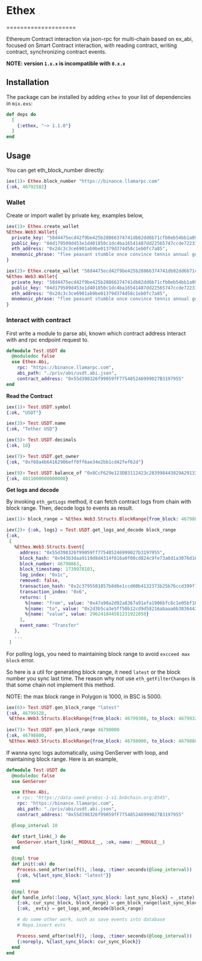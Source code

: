 # Ethex
====================

Ethereum Contract interaction via json-rpc for multi-chain based on ex_abi, focused on Smart Contract interaction, with reading contract, writing contract, synchronizing contract events.

**NOTE: version `1.x.x` is incompatible with `0.x.x`**

## Installation

The package can be installed by adding `ethex` to your list of dependencies in `mix.exs`:

```elixir
def deps do
  [
    {:ethex, "~> 1.1.0"}
  ]
end
```

## Usage

You can get eth_block_number directly:

```elixir
iex(1)> Ethex.block_number "https://binance.llamarpc.com"
{:ok, 46792582}
```

### Wallet

Create or import wallet by private key, examples below,

```elixir
iex(1)> Ethex.create_wallet
%Ethex.Web3.Wallet{
  private_key: "58d4475ecd42f9be425b28866374741db82dd6b71cfb0eb54bb1a09ff85ca87b",
  public_key: "04d179509d453e1d401850c1dc4ba16541487dd22565747ccde722312802e05c3b4f39375891a711f05aa93f56da130eed164efa10620a9a45390b66046862653b",
  eth_address: "0x2dc3c3ce6901ab9be01379d374d58c1eb0fc7a85",
  mnemonic_phrase: "flee peasant stumble once convince tennis annual govern major brick brown derive lizard twice symbol panda attitude prevent unaware donkey zebra comic peanut lazy"
}

iex(2)> Ethex.create_wallet "58d4475ecd42f9be425b28866374741db82dd6b71cfb0eb54bb1a09ff85ca87b"
%Ethex.Web3.Wallet{
  private_key: "58d4475ecd42f9be425b28866374741db82dd6b71cfb0eb54bb1a09ff85ca87b",
  public_key: "04d179509d453e1d401850c1dc4ba16541487dd22565747ccde722312802e05c3b4f39375891a711f05aa93f56da130eed164efa10620a9a45390b66046862653b",
  eth_address: "0x2dc3c3ce6901ab9be01379d374d58c1eb0fc7a85",
  mnemonic_phrase: "flee peasant stumble once convince tennis annual govern major brick brown derive lizard twice symbol panda attitude prevent unaware donkey zebra comic peanut lazy"
}
```

### Interact with contract

First write a module to parse abi, known which contract address interact with and rpc endpoint request to.

```elixir
defmodule Test.USDT do
  @moduledoc false
  use Ethex.Abi,
    rpc: "https://binance.llamarpc.com",
    abi_path: "./priv/abi/usdt.abi.json",
    contract_address: "0x55d398326f99059fF775485246999027B3197955"
end
```

**Read the Contract**

```elixir
iex(1)> Test.USDT.symbol
{:ok, "USDT"}

iex(3)> Test.USDT.name
{:ok, "Tether USD"}

iex(5)> Test.USDT.decimals
{:ok, 18}

iex(7)> Test.USDT.get_owner
{:ok, "0xf68a4b64162906eff0ff6ae34e2bb1cd42fef62d"}

iex(9)> Test.USDT.balance_of "0x8CcF629e123D83112423c283998443829A291334"
{:ok, 4011000000000000}
```

**Get logs and decode**

By invoking `eth_getLogs` method, it can fetch contract logs from chain with block range.
Then, decode logs to events as result.

```elixir
iex(1)> block_range = %Ethex.Web3.Structs.BlockRange{from_block: 46798863, to_block: 46798863}

iex(2)> {:ok, logs} = Test.USDT.get_logs_and_decode block_range
{:ok,
 [
   %Ethex.Web3.Structs.Event{
     address: "0x55d398326f99059ff775485246999027b3197955",
     block_hash: "0x943b3daa9119d8d4314f816a0f00cd824c9fe73a6d1a3076d16fe1ce91fc173d",
     block_number: 46798863,
     block_timestamp: 1739978103,
     log_index: "0x1c",
     removed: false,
     transaction_hash: "0x2c3795501857b8d6e1ccd00b4132373b25b76ccd399f1719aadbfec8d688c238",
     transaction_index: "0x6",
     returns: [
       %{name: "from", value: "0x47a90a2d92a8367a91efa1906bfc8c1e05bf10c4"},
       %{name: "to", value: "0x2d3b5ca3e5ff50b12cd9d58216abaaa6b3836443"},
       %{name: "value", value: 296241844581231922050}
     ],
     event_name: "Transfer"
   },
   ...
 ]
```

For polling logs, you need to maintaining block range to avoid `excceed max block` error. 

So here is a util for generating block range, it need `latest` or the block number you sync last time. 
The reason why not use `eth_getFilterChanges` is that some chain not implement this method.

NOTE: the max block range in Polygon is 1000, in BSC is 5000.

```elixir
iex(6)> Test.USDT.gen_block_range "latest"
{:ok, 46799328,
 %Ethex.Web3.Structs.BlockRange{from_block: 46799308, to_block: 46799328}}
 
iex(7)> Test.USDT.gen_block_range 46798000
{:ok, 46798800,
 %Ethex.Web3.Structs.BlockRange{from_block: 46798000, to_block: 46798800}}
```

If wanna sync logs automatically, using GenServer with loop, and maintaining block range. Here is an example,

```elixir
defmodule Test.USDT do
  @moduledoc false
  use GenServer

  use Ethex.Abi,
    # rpc: "https://data-seed-prebsc-1-s1.bnbchain.org:8545",
    rpc: "https://binance.llamarpc.com",
    abi_path: "./priv/abi/usdt.abi.json",
    contract_address: "0x55d398326f99059fF775485246999027B3197955"

  @loop_interval 10

  def start_link(_) do
    GenServer.start_link(__MODULE__, :ok, name: __MODULE__)
  end

  @impl true
  def init(:ok) do
    Process.send_after(self(), :loop, :timer.seconds(@loop_interval))
    {:ok, %{last_sync_block: "latest"}}
  end

  @impl true
  def handle_info(:loop, %{last_sync_block: last_sync_block} = _state) do
    {:ok, cur_sync_block, block_range} = gen_block_range(last_sync_block)
    {:ok, _evts} = get_logs_and_decode(block_range)

    # do some other work, such as save events into database
    # Repo.insert evts

    Process.send_after(self(), :loop, :timer.seconds(@loop_interval))
    {:noreply, %{last_sync_block: cur_sync_block}}
  end
end
```
